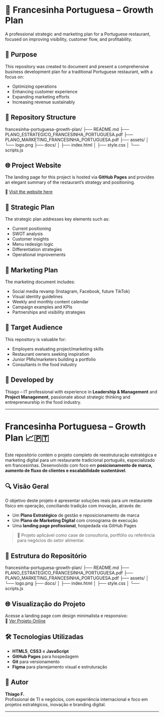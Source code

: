 # 🥪 Francesinha Portuguesa – Growth Plan

A professional strategic and marketing plan for a Portuguese restaurant, focused on improving visibility, customer flow, and profitability.

## 🎯 Purpose

This repository was created to document and present a comprehensive business development plan for a traditional Portuguese restaurant, with a focus on:

- Optimizing operations
- Enhancing customer experience
- Expanding marketing efforts
- Increasing revenue sustainably

## 📂 Repository Structure

francesinha-portuguesa-growth-plan/
├── README.md
├── PLANO_ESTRATEGICO_FRANCESINHA_PORTUGUESA.pdf
├── PLANO_MARKETING_FRANCESINHA_PORTUGUESA.pdf
├── assets/
│   └── logo.png
├── docs/
│   ├── index.html
│   ├── style.css
│   └── scripts.js

## 🌐 Project Website

The landing page for this project is hosted via **GitHub Pages** and provides an elegant summary of the restaurant’s strategy and positioning.

🔗 [Visit the website here](https://thiagotfsbsb.github.io/francesinha-portuguesa-growth-plan/)

## 🧭 Strategic Plan

The strategic plan addresses key elements such as:

- Current positioning
- SWOT analysis
- Customer insights
- Menu redesign logic
- Differentiation strategies
- Operational improvements

## 📢 Marketing Plan

The marketing document includes:

- Social media revamp (Instagram, Facebook, future TikTok)
- Visual identity guidelines
- Weekly and monthly content calendar
- Campaign examples and KPIs
- Partnerships and visibility strategies

## 💼 Target Audience

This repository is valuable for:

- Employers evaluating project/marketing skills
- Restaurant owners seeking inspiration
- Junior PMs/marketers building a portfolio
- Consultants in the food industry

## 🧠 Developed by

Thiago – IT professional with experience in **Leadership & Management** and **Project Management**, passionate about strategic thinking and entrepreneurship in the food industry.

-------------------------------------------------------------------------------------------------------------

# Francesinha Portuguesa – Growth Plan 📈🇵🇹

Este repositório contém o projeto completo de reestruturação estratégica e marketing digital para um restaurante tradicional português, especializado em francesinhas. Desenvolvido com foco em **posicionamento de marca, aumento de fluxo de clientes e escalabilidade sustentável**.

## 🔍 Visão Geral

O objetivo deste projeto é apresentar soluções reais para um restaurante físico em operação, conciliando tradição com inovação, através de:

- Um **Plano Estratégico** de gestão e reposicionamento de marca
- Um **Plano de Marketing Digital** com cronograma de execução
- Uma **landing page profissional**, hospedada via GitHub Pages

> 🎯 Projeto aplicável como case de consultoria, portfólio ou referência para negócios do setor alimentar.

## 📂 Estrutura do Repositório

francesinha-portuguesa-growth-plan/
├── README.md
├── PLANO_ESTRATEGICO_FRANCESINHA_PORTUGUESA.pdf
├── PLANO_MARKETING_FRANCESINHA_PORTUGUESA.pdf
├── assets/
│   └── logo.png
├── docs/
│   ├── index.html
│   ├── style.css
│   └── scripts.js

## 🌐 Visualização do Projeto

Acesse a landing page com design minimalista e responsivo:  
🔗 [Ver Projeto Online](https://thiagotfsbsb.github.io/francesinha-portuguesa-growth-plan/)

## 🛠️ Tecnologias Utilizadas

- **HTML5**, **CSS3** e **JavaScript**
- **GitHub Pages** para hospedagem
- **Git** para versionamento
- **Figma** para planejamento visual e estruturação

## 📌 Autor

**Thiago F.**  
Profissional de TI e negócios, com experiência internacional e foco em projetos estratégicos, inovação e branding digital.

---
